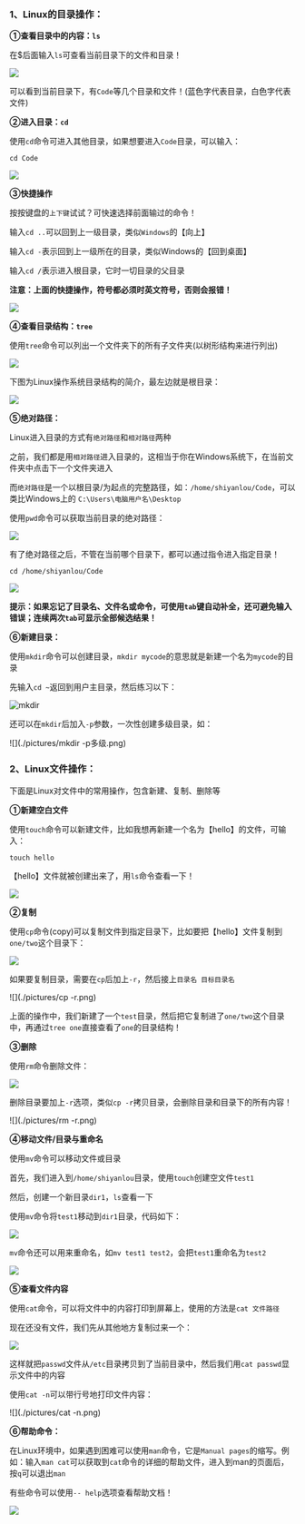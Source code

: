 ### 1、Linux的目录操作：

**①查看目录中的内容：`ls`**

在$后面输入`ls`可查看当前目录下的文件和目录！

![](./pictures/ls.png)

可以看到当前目录下，有`Code`等几个目录和文件！(蓝色字代表目录，白色字代表文件)



**②进入目录：`cd`**

使用`cd`命令可进入其他目录，如果想要进入`Code`目录，可以输入：

`cd Code`

![](./pictures/cd.png)



**③快捷操作**

按按键盘的`上下键`试试？可快速选择前面输过的命令！

输入`cd ..`可以回到上一级目录，类似`Windows`的【向上】

输入`cd -`表示回到上一级所在的目录，类似Windows的【回到桌面】

输入`cd /`表示进入根目录，它时一切目录的父目录

**注意：上面的快捷操作，符号都必须时英文符号，否则会报错！**

![](./pictures/三个后退命令.png)



**④查看目录结构：`tree`**

使用`tree`命令可以列出一个文件夹下的所有子文件夹(以树形结构来进行列出)

![](./pictures/tree.png)

下图为Linux操作系统目录结构的简介，最左边就是根目录：

![](./pictures/Linux目录简介.png)



**⑤绝对路径：**

Linux进入目录的方式有`绝对路径`和`相对路径`两种

之前，我们都是用`相对路径`进入目录的，这相当于你在Windows系统下，在当前文件夹中点击下一个文件夹进入

而`绝对路径`是一个以根目录/为起点的完整路径，如：`/home/shiyanlou/Code`，可以类比Windows上的 `C:\Users\电脑用户名\Desktop `

使用`pwd`命令可以获取当前目录的绝对路径：

![](./pictures/pwd绝对路径.png)

有了绝对路径之后，不管在当前哪个目录下，都可以通过指令进入指定目录！

`cd /home/shiyanlou/Code`

![](./pictures/到达指定目录.png)

**提示：如果忘记了目录名、文件名或命令，可使用`tab`键自动补全，还可避免输入错误；连续两次`tab`可显示全部候选结果！**



**⑥新建目录：**

使用`mkdir`命令可以创建目录，`mkdir mycode`的意思就是新建一个名为`mycode`的目录

先输入`cd ~`返回到用户主目录，然后练习以下：

![mkdir](./pictures/mkdir.png)

还可以在`mkdir`后加入`-p`参数，一次性创建多级目录，如：

![](./pictures/mkdir -p多级.png)





### 2、Linux文件操作：

下面是Linux对文件中的常用操作，包含新建、复制、删除等

**①新建空白文件**

使用`touch`命令可以新建文件，比如我想再新建一个名为【hello】的文件，可输入：

`touch hello`

【hello】文件就被创建出来了，用`ls`命令查看一下！

![](./pictures/touch.png)

**②复制**

使用`cp`命令(copy)可以复制文件到指定目录下，比如要把【hello】文件复制到`one/two`这个目录下：

![](./pictures/cp.png)

如果要复制目录，需要在`cp`后加上`-r`，然后接上`目录名 目标目录名`

![](./pictures/cp -r.png)

上面的操作中，我们新建了一个`test`目录，然后把它复制进了`one/two`这个目录中，再通过`tree one`直接查看了`one`的目录结构！



**③删除**

使用`rm`命令删除文件：

![](./pictures/rm.png)

删除目录要加上`-r`选项，类似`cp -r`拷贝目录，会删除目录和目录下的所有内容！

![](./pictures/rm -r.png)



**④移动文件/目录与重命名**

使用`mv`命令可以移动文件或目录

首先，我们进入到`/home/shiyanlou`目录，使用`touch`创建空文件`test1`

然后，创建一个新目录`dir1`，`ls`查看一下

使用`mv`命令将`test1`移动到`dir1`目录，代码如下：

![](./pictures/mv.png)

`mv`命令还可以用来重命名，如`mv test1 test2`，会把`test1`重命名为`test2`

![](./pictures/mv重命名.png)



**⑤查看文件内容**

使用`cat`命令，可以将文件中的内容打印到屏幕上，使用的方法是`cat 文件路径`

现在还没有文件，我们先从其他地方复制过来一个：

![](./pictures/cat.png)

这样就把`passwd`文件从`/etc`目录拷贝到了当前目录中，然后我们用`cat passwd`显示文件中的内容

使用`cat -n`可以带行号地打印文件内容：

![](./pictures/cat -n.png)

**⑥帮助命令：**

在Linux环境中，如果遇到困难可以使用`man`命令，它是`Manual pages`的缩写。例如：输入`man cat`可以获取到`cat`命令的详细的帮助文件，进入到man的页面后，按`q`可以退出`man`

有些命令可以使用`-- help`选项查看帮助文档！

![](./pictures/man.png)


